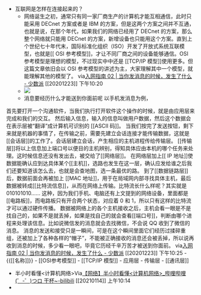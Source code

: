 - 互联网是怎样在连接起来的？
    - 网络诞生之初，通常只有同一家厂商生产的计算机才能互相通信，此时只能采用 DECnet 方案或者是 IBM 的方案，但是这两个方案之间并不互通，也就是说，在那个年代，如果我们的网络已经用了 DECnet 的方案，那么整个网络就只能用 DECnet 的方案，新增设备也只能用这个方案。直到上个世纪七十年代末，国际标准化组织（ISO）开发了开放式系统互联模型，也就是[[ OSI 参考模型]]，才让不同厂商之间的设备能够通信。OSI 参考模型是理想的模型，不过现实中中还是 [[TCP/IP 模型]]使用更多。但这篇文章依旧会以 OSI 参考模型的讲述为主，大家理解其中一个模型，就能理解其他的模型了。
via[入网指南 02 | 当你发消息的时候，发生了什么 - 少数派](https://sspai.com/post/64142)
[[20201223]] 下午10:20
    - ![](https://firebasestorage.googleapis.com/v0/b/firescript-577a2.appspot.com/o/imgs%2Fapp%2Fxinyiheng%2FD-6ADxmQZz.png?alt=media&token=a3376273-2662-4312-a308-ee317b16b651)
    - 消息要经历什么才能送到你面前呢
以手机发消息为例，

首先要打开一个沟通软件，当我们执行打开软件这个操作的时候，就是由应用层来完成和我们的交互。
然后输入信息，输入的信息叫做用户数据，然后这个数据会在表示层被“翻译”成计算机可识别的 [[ASCII 码]]。
当我们按完了发送按钮，剩下来就是机器的事情了，在传输之前，需要先建立会话连接才能传输数据，这就是[[会话层]]的工作了。会话层建立会话，产生相应的主机进程传给传输层。
[[传输层]]将以上信息加上端口号以便目的主机辨别，得知具体应由本机的哪个任务来处理。这时候信息还没有发出去，被交给了[[网络层]]。
在网络层加上[[ IP 地址]]使数据能确认应到达具体某个[[主机]]，选路也发生在这一层，确认应发给谁之后我们还要知道该怎么去，也就是会查地图，选一条最优的路。
到了[[数据链路层]]后，数据前面会再被加上 [[MAC 地址]]，用于在局域网内部寻找具体主机，最后数据被转成[[比特流信息]]，从而在网络上传输。比特流长什么样呢？其实就是 010101010…… 这种，因为我们手机、电脑还有上文提到的网络设备，里面都是[[电路板]]，而电路板只有开合两个状态，对应着 0 和 1，所以只有这样的比特流才可以通过硬件传播。
数据被网络上的各个主机接收之后，主机会看一眼是不是找自己的，如果不是就丢掉，如果是找自己的就会查看[[端口号]]，判断由哪个进程来处理该信息。比如说微信发的消息就会去找微信，不会说 QQ 收到了微信的消息。
消息的发送和接受只是一瞬间，可是在这个瞬间里面它们经历过揉碎重组，还被加上了各种各样的“帽子”，不能被正确接收的消息还会被丢掉，所以说再收到消息的时候，多少看一眼吧，毕竟它历经千辛万苦才被送到你面前。
via[入网指南 02 | 当你发消息的时候，发生了什么 - 少数派](https://sspai.com/post/64142)
[[20201223]] 下午10:25
    - {{[[名称]]}}
        - [[OSI参考模型]]
        - [[TCP/IP 模型]]
        - 应用层
        - 传输层
        - [[通讯层]]
- 半小时看懂<计算机网络>Via[【网络】半小时看懂<计算机网络>_哔哩哔哩 (゜-゜)つロ 干杯~-bilibili](https://www.bilibili.com/video/BV124411k7uV/?spm_id_from=333.788.videocard.0) [[20210114]] 上午10:14
- 
